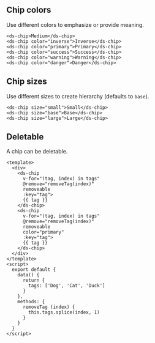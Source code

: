 ## Chip colors

Use different colors to emphasize or provide meaning.

```
<ds-chip>Medium</ds-chip>
<ds-chip color="inverse">Inverse</ds-chip>
<ds-chip color="primary">Primary</ds-chip>
<ds-chip color="success">Success</ds-chip>
<ds-chip color="warning">Warning</ds-chip>
<ds-chip color="danger">Danger</ds-chip>
```

## Chip sizes

Use different sizes to create hierarchy (defaults to `base`).

```
<ds-chip size="small">Small</ds-chip>
<ds-chip size="base">Base</ds-chip>
<ds-chip size="large">Large</ds-chip>
```

## Deletable

A chip can be deletable.

```
<template>
  <div>
    <ds-chip
      v-for="(tag, index) in tags"
      @remove="removeTag(index)"
      removeable
      :key="tag">
      {{ tag }}
    </ds-chip>
    <ds-chip
      v-for="(tag, index) in tags"
      @remove="removeTag(index)"
      removeable
      color="primary"
      :key="tag">
      {{ tag }}
    </ds-chip>
  </div>
</template>
<script>
  export default {
    data() {
      return {
        tags: ['Dog', 'Cat', 'Duck']
      }
    },
    methods: {
      removeTag (index) {
        this.tags.splice(index, 1)
      }
    }
  }
</script>
```
